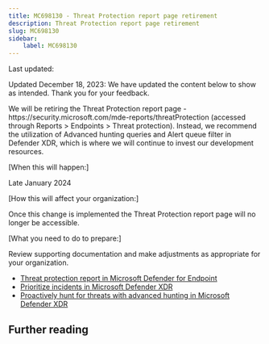 ```yaml
---
title: MC698130 - Threat Protection report page retirement
description: Threat Protection report page retirement
slug: MC698130
sidebar:
    label: MC698130
---
```



Last updated: 

<p>Updated December 18, 2023: We have updated the content below to show as intended. Thank you for your feedback.</p><p>We will be retiring the Threat Protection report page - https://security.microsoft.com/mde-reports/threatProtection (accessed through Reports &gt; Endpoints &gt; Threat protection). Instead, we recommend the utilization of Advanced hunting queries and Alert queue filter in Defender XDR, which is where we will continue to invest our development resources.&nbsp;</p><p>[When this will happen:]</p><p>Late January 2024</p><p>[How this will affect your organization:]</p><p>Once this change is implemented the Threat Protection report page will no longer be accessible.</p><p>[What you need to do to prepare:]</p><p>Review supporting documentation and make adjustments as appropriate for your organization.</p><ul><li><a href="https://learn.microsoft.com/microsoft-365/security/defender-endpoint/threat-protection-reports?view=o365-worldwide" target="_blank">Threat protection report in Microsoft Defender for Endpoint</a></li><li><a href="https://learn.microsoft.com/microsoft-365/security/defender/incident-queue?view=o365-worldwide#available-filters" target="_blank">Prioritize incidents in Microsoft Defender XDR</a></li><li><a href="https://learn.microsoft.com/microsoft-365/security/defender/advanced-hunting-overview?view=o365-worldwide" target="_blank">Proactively hunt for threats with advanced hunting in Microsoft Defender XDR</a></li></ul>

## Further reading
